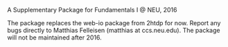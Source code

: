 
A Supplementary Package for Fundamentals I @ NEU, 2016

The package replaces the web-io package from 2htdp for now. Report any bugs
directly to Matthias Felleisen (matthias at ccs.neu.edu).  The package will
not be maintained after 2016.
